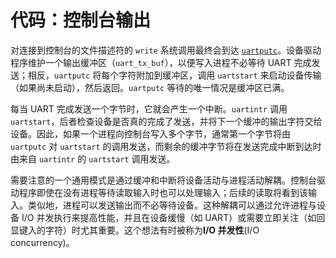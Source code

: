 # 代码：控制台输出

对连接到控制台的文件描述符的 `write` 系统调用最终会到达 [`uartputc`](../../kernel/uart.c)。设备驱动程序维护一个输出缓冲区（`uart_tx_buf`），以便写入进程不必等待 UART 完成发送；相反，`uartputc` 将每个字符附加到缓冲区，调用 `uartstart` 来启动设备传输（如果尚未启动），然后返回。`uartputc` 等待的唯一情况是缓冲区已满。

每当 UART 完成发送一个字节时，它就会产生一个中断。`uartintr` 调用 `uartstart`，后者检查设备是否真的完成了发送，并将下一个缓冲的输出字符交给设备。因此，如果一个进程向控制台写入多个字节，通常第一个字节将由 `uartputc` 对 `uartstart` 的调用发送，而剩余的缓冲字节将在发送完成中断到达时由来自 `uartintr` 的 `uartstart` 调用发送。

需要注意的一个通用模式是通过缓冲和中断将设备活动与进程活动解耦。控制台驱动程序即使在没有进程等待读取输入时也可以处理输入；后续的读取将看到该输入。类似地，进程可以发送输出而不必等待设备。这种解耦可以通过允许进程与设备 I/O 并发执行来提高性能，并且在设备缓慢（如 UART）或需要立即关注（如回显键入的字符）时尤其重要。这个想法有时被称为**I/O 并发性**(I/O concurrency)。